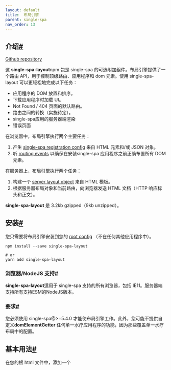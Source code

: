 ```yaml
---
layout: default
title:  布局引擎
parent: single-spa
nav_order: 13
---
```


## 介绍[#](https://single-spa.js.org/docs/layout-overview/#introduction)

[Github repository](https://github.com/single-spa/single-spa-layout/)

这 **single-spa-layout**npm 包是 single-spa 的可选附加组件。布局引擎提供了一个路由 API，用于控制顶级路由、应用程序和 dom 元素。使用 single-spa-layout 可以更轻松地完成以下任务：

- 应用程序的 DOM 放置和排序。
- 下载应用程序时加载 UI。
- Not Found / 404 页面的默认路由。
- 路由之间的转换（实施待定）。
- single-spa应用的服务器端渲染
- 错误页面

在浏览器中，布局引擎执行两个主要任务：

1. 产生 [single-spa registration config](https://single-spa.js.org/docs/api/#configuration-object) 来自 HTML 元素和/或 JSON 对象。
2. 听 [routing events](https://single-spa.js.org/docs/api/#events) 以确保在安装single-spa 应用程序之前正确布置所有 DOM 元素。

在服务器上，布局引擎执行两个任务：

1. 构建一个 [server layout object](https://single-spa.js.org/docs/layout-api#constructserverlayout) 来自 HTML 模板。
2. 根据服务器布局对象和当前路由，向浏览器发送 HTML 文档（HTTP 响应标头和正文）。

**single-spa-layout** 是 3.2kb gzipped（9kb unzipped）。

## 安装[#](https://single-spa.js.org/docs/layout-overview/#installation)

您只需要将布局引擎安装到您的 [root config](https://single-spa.js.org/docs/configuration/) （不在任何其他应用程序中）。

```
npm install --save single-spa-layout

# or
yarn add single-spa-layout
```

### 浏览器/NodeJS 支持[#](https://single-spa.js.org/docs/layout-overview/#browser--nodejs-support)

**single-spa-layout**适用于 single-spa 支持的所有浏览器，包括 IE11。服务器端支持所有支持ESM的NodeJS版本。

### 要求[#](https://single-spa.js.org/docs/layout-overview/#requirements)

您必须使用 single-spa@>=5.4.0 才能使布局引擎工作。此外，您可能不提供自定义**domElementGetter** 任何单一水疗应用程序的功能，因为那些覆盖单一水疗布局中的配置。

## 基本用法[#](https://single-spa.js.org/docs/layout-overview/#basic-usage)

在您的根 html 文件中，添加一个 **<template>**元素到头部。它应该有一个**<single-spa-router>** 包含的元素 **<route>** 元素， **<application>** 元素，以及任何其他 dom 元素：

```javascript
<html>
  <head>
    <template id="single-spa-layout">
      <single-spa-router>
        <nav class="topnav">
          <application name="@organization/nav"></application>
        </nav>
        <div class="main-content">
          <route path="settings">
            <application name="@organization/settings"></application>
          </route>
          <route path="clients">
            <application name="@organization/clients"></application>
          </route>
        </div>
        <footer>
          <application name="@organization/footer"></application>
        </footer>
      </single-spa-router>
    </template>
  </head>
</html>
```

然后在 root-config 的 JavaScript 代码中，添加以下内容：

```javascript
import { registerApplication, start } from 'single-spa';
import {
  constructApplications,
  constructRoutes,
  constructLayoutEngine,
} from 'single-spa-layout';

const routes = constructRoutes(document.querySelector('#single-spa-layout'));
const applications = constructApplications({
  routes,
  loadApp({ name }) {
    return System.import(name);
  },
});
const layoutEngine = constructLayoutEngine({ routes, applications });

applications.forEach(registerApplication);
start();
```

